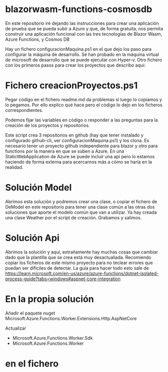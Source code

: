 # blazorwasm-functions-cosmosdb
En este repositorio iré dejando las instrucciones para crear una aplicación de prueba que se pueda subir a Azure y que, de forma gratuita, nos permita construir una aplicación funcional con las tres tecnologías de Blazor Wasm, Azure Functions, y Cosmos DB

Hay un fichero configuracionMaquina.ps1 en el que dejo los paso para configurar la máquina de desarrollo. Se han probado en la máquina virtual de microsoft de desarrollo que se puede ejecutar con Hyper-v.
Otro fichero con los primeros pasos para crear los proyectos que describo aquí:

# Fichero creacionProyectos.ps1
Pegar código en el fichero readme.md da problemas si luego lo copiamos y lo pegamos. Por ello explico qué hace pero el código lo dejo en los ficheros correspondientes.

Podemos fijar las variables en código o responder a las preguntas para la creación de los proyectos y repositorios.

Este script crea 3 repositorios en github (hay que tener instalado y configurado github-cli, ver configuracionMaquina.ps1) y los clona.
Es necesario tener un proyecto github independiente para blazor y otro para functions por la manera en que se suben a Azure.
En una StaticWebApplication de Azure se puede incluir una api pero lo estamos haciendo de forma externa para acercarnos más a cómo se haría en la realidad.

# Solución Model
Abrimos esta solución y podremos crear una clase, o copiar el fichero de DeModel en este repositorio para tener una clase común a las otras dos soluciones que aporte el modelo común que van a utilizar.
Ya hay creada una clase Weather por el script de creación.
Grabamos y salimos.

# Solución Api
Abrimos la solución y aquí, extrañamente hay muchas cosas que cambiar dado que la plantilla que se crea está muy desactualiada. 
Recomiendo copiar los ficheros de este mismo proyecto para no teclear errores que puedan ser difíciles de detectar.
La guía para hacer todo esto sale de https://learn.microsoft.com/en-us/azure/azure-functions/dotnet-isolated-process-guide?tabs=windows#aspnet-core-integration
# En la propia solución
Añadir el paquete nuget Microsoft.Azure.Functions.Worker.Extensions.Http.AspNetCore

Actualizar 
* Microsoft.Azure.Functions.Worker.Sdk
* Microsoft.Azure.Functions.Worker

# en el fichero 


